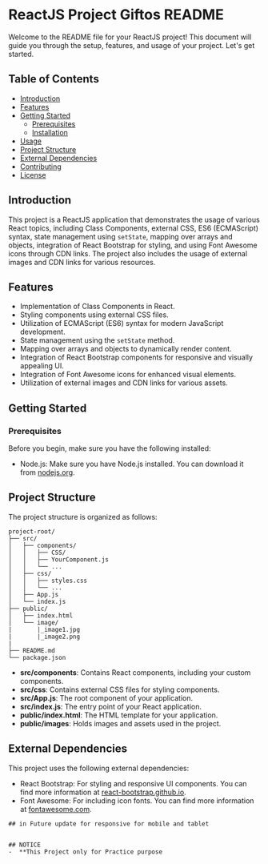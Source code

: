 # ReactJS Project Giftos README

Welcome to the README file for your ReactJS project! This document will guide you through the setup, features, and usage of your project. Let's get started.

## Table of Contents

- [Introduction](#introduction)
- [Features](#features)
- [Getting Started](#getting-started)
  - [Prerequisites](#prerequisites)
  - [Installation](#installation)
- [Usage](#usage)
- [Project Structure](#project-structure)
- [External Dependencies](#external-dependencies)
- [Contributing](#contributing)
- [License](#license)

## Introduction

This project is a ReactJS application that demonstrates the usage of various React topics, including Class Components, external CSS, ES6 (ECMAScript) syntax, state management using `setState`, mapping over arrays and objects, integration of React Bootstrap for styling, and using Font Awesome icons through CDN links. The project also includes the usage of external images and CDN links for various resources.

## Features

- Implementation of Class Components in React.
- Styling components using external CSS files.
- Utilization of ECMAScript (ES6) syntax for modern JavaScript development.
- State management using the `setState` method.
- Mapping over arrays and objects to dynamically render content.
- Integration of React Bootstrap components for responsive and visually appealing UI.
- Integration of Font Awesome icons for enhanced visual elements.
- Utilization of external images and CDN links for various assets.

## Getting Started

### Prerequisites

Before you begin, make sure you have the following installed:

- Node.js: Make sure you have Node.js installed. You can download it from [nodejs.org](https://nodejs.org/).


## Project Structure

The project structure is organized as follows:

```
project-root/
├── src/
│   ├── components/
│   │   ├── CSS/
│   │   ├── YourComponent.js
│   │   └── ...
│   ├── css/
│   │   ├── styles.css
│   │   └── ...
│   ├── App.js
│   └── index.js
├── public/
│   ├── index.html
│   └── image/
|       |_image1.jpg
|       |_image2.png
|
├── README.md
└── package.json
```

- **src/components**: Contains React components, including your custom components.
- **src/css**: Contains external CSS files for styling components.
- **src/App.js**: The root component of your application.
- **src/index.js**: The entry point of your React application.
- **public/index.html**: The HTML template for your application.
- **public/images**: Holds images and assets used in the project.

## External Dependencies

This project uses the following external dependencies:

- React Bootstrap: For styling and responsive UI components. You can find more information at [react-bootstrap.github.io](https://react-bootstrap.github.io/).
- Font Awesome: For including icon fonts. You can find more information at [fontawesome.com](https://fontawesome.com/).
```
## in Future update for responsive for mobile and tablet


## NOTICE
-  **This Project only for Practice purpose 